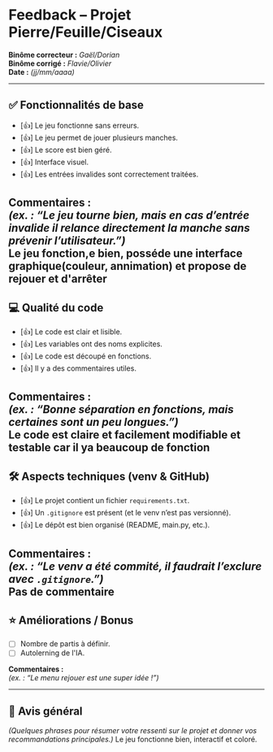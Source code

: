 # Feedback – Projet Pierre/Feuille/Ciseaux

**Binôme correcteur :** _Gaël/Dorian_  
**Binôme corrigé :** _Flavie/Olivier_  
**Date :** _(jj/mm/aaaa)_  

---

## ✅ Fonctionnalités de base
- [👍] Le jeu fonctionne sans erreurs.  
- [👍] Le jeu permet de jouer plusieurs manches.  
- [👍] Le score est bien géré.  
- [👍] Interface visuel.  
- [👍] Les entrées invalides sont correctement traitées.  

**Commentaires :**  
_(ex. : “Le jeu tourne bien, mais en cas d’entrée invalide il relance directement la manche sans prévenir l’utilisateur.”)_  
Le jeu fonction,e bien, posséde une interface graphique(couleur, annimation) et propose de rejouer et d'arrêter
---

## 💻 Qualité du code
- [👍] Le code est clair et lisible.  
- [👍] Les variables ont des noms explicites.  
- [👍] Le code est découpé en fonctions.  
- [👍] Il y a des commentaires utiles.  

**Commentaires :**  
_(ex. : “Bonne séparation en fonctions, mais certaines sont un peu longues.”)_  
Le code est claire et facilement modifiable et testable car il ya beaucoup de fonction
---

## 🛠️ Aspects techniques (venv & GitHub)
- [👍] Le projet contient un fichier `requirements.txt`.  
- [👍] Un `.gitignore` est présent (et le venv n’est pas versionné).  
- [👍] Le dépôt est bien organisé (README, main.py, etc.).  

**Commentaires :**  
_(ex. : “Le venv a été commité, il faudrait l’exclure avec `.gitignore`.”)_  
Pas de commentaire
---

## ⭐ Améliorations / Bonus
- [ ] Nombre de partis à définir.
- [ ] Autolerning de l'IA.

**Commentaires :**  
_(ex. : “Le menu rejouer est une super idée !”)_  

---

## 🎯 Avis général
_(Quelques phrases pour résumer votre ressenti sur le projet et donner vos recommandations principales.)_
Le jeu fonctionne bien, interactif et coloré.
